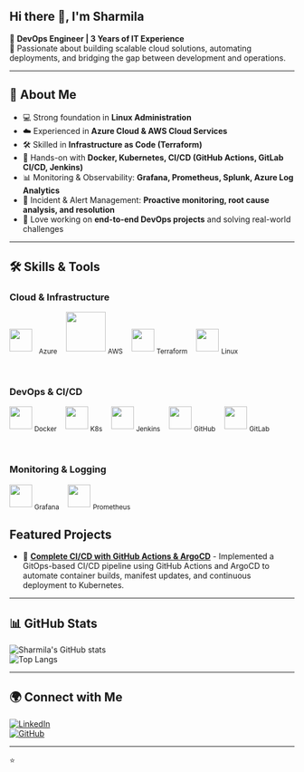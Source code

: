 
## Hi there 👋, I'm Sharmila  

🌟 **DevOps Engineer | 3 Years of IT Experience**  
🔧 Passionate about building scalable cloud solutions, automating deployments, and bridging the gap between development and operations.  

---

## 🔹 About Me
- 💻 Strong foundation in **Linux Administration**  
- ☁️ Experienced in **Azure Cloud & AWS Cloud Services**  
- 🛠️ Skilled in **Infrastructure as Code (Terraform)**  
- 🐳 Hands-on with **Docker, Kubernetes, CI/CD (GitHub Actions, GitLab CI/CD, Jenkins)**  
- 📊 Monitoring & Observability: **Grafana, Prometheus, Splunk, Azure Log Analytics**  
- 🚨 Incident & Alert Management: **Proactive monitoring, root cause analysis, and resolution**  
- 🚀 Love working on **end-to-end DevOps projects** and solving real-world challenges  

---

## 🛠️ Skills & Tools  

### Cloud & Infrastructure
<img src="https://cdn.jsdelivr.net/gh/devicons/devicon/icons/azure/azure-original.svg" width="40" style="margin-right:8px;" />&nbsp;<sub>Azure</sub>&nbsp;&nbsp;&nbsp;
<img src="https://cdn.worldvectorlogo.com/logos/amazon-web-services-1.svg" width="70" />&nbsp;<sub>AWS</sub>&nbsp;&nbsp;&nbsp;
<img src="https://cdn.jsdelivr.net/gh/devicons/devicon/icons/terraform/terraform-original.svg" width="40" />&nbsp;<sub>Terraform</sub>&nbsp;&nbsp;&nbsp;
<img src="https://cdn.jsdelivr.net/gh/devicons/devicon/icons/linux/linux-original.svg" width="40" />&nbsp;<sub>Linux</sub>

<br>

### DevOps & CI/CD
<img src="https://cdn.jsdelivr.net/gh/devicons/devicon/icons/docker/docker-original.svg" width="40" />&nbsp;<sub>Docker</sub>&nbsp;&nbsp;&nbsp;
<img src="https://cdn.jsdelivr.net/gh/devicons/devicon/icons/kubernetes/kubernetes-plain.svg" width="40" />&nbsp;<sub>K8s</sub>&nbsp;&nbsp;&nbsp;
<img src="https://cdn.jsdelivr.net/gh/devicons/devicon/icons/jenkins/jenkins-original.svg" width="40" />&nbsp;<sub>Jenkins</sub>&nbsp;&nbsp;&nbsp;
<img src="https://cdn.jsdelivr.net/gh/devicons/devicon/icons/github/github-original.svg" width="40" />&nbsp;<sub>GitHub</sub>&nbsp;&nbsp;&nbsp;
<img src="https://cdn.jsdelivr.net/gh/devicons/devicon/icons/gitlab/gitlab-original.svg" width="40" />&nbsp;<sub>GitLab</sub>

<br>

### Monitoring & Logging
<img src="https://cdn.jsdelivr.net/gh/devicons/devicon/icons/grafana/grafana-original.svg" width="40" />&nbsp;<sub>Grafana</sub>&nbsp;&nbsp;&nbsp;
<img src="https://cdn.jsdelivr.net/gh/devicons/devicon/icons/prometheus/prometheus-original.svg" width="40" />&nbsp;<sub>Prometheus</sub>&nbsp;&nbsp;&nbsp;



## Featured Projects
- 🔄 [**Complete CI/CD with GitHub Actions & ArgoCD**](https://github.com/<SharmilaNagarajan1>/argocd-appcode) - Implemented a GitOps-based CI/CD pipeline using GitHub Actions and ArgoCD to automate container builds, manifest updates, and continuous deployment to Kubernetes.

---

## 📊 GitHub Stats  

![Sharmila's GitHub stats](https://github-readme-stats.vercel.app/api?username=SharmilaNagarajan1&show_icons=true&theme=radical)  
![Top Langs](https://github-readme-stats.vercel.app/api/top-langs/?username=SharmilaNagarajan1&layout=compact&theme=radical)  

---

## 🌍 Connect with Me  
[![LinkedIn](https://img.shields.io/badge/LinkedIn-0A66C2?logo=linkedin&logoColor=white)](https://www.linkedin.com/in/sharmila-nagarajan-au)  
[![GitHub](https://img.shields.io/badge/GitHub-181717?logo=github&logoColor=white)](https://github.com/SharmilaNagarajan1)  

---
⭐️ 
